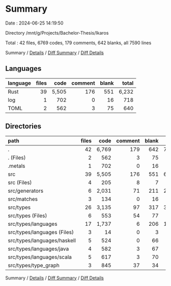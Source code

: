 # Summary

Date : 2024-06-25 14:19:50

Directory /mnt/g/Projects/Bachelor-Thesis/Ikaros

Total : 42 files,  6769 codes, 179 comments, 642 blanks, all 7590 lines

Summary / [Details](details.md) / [Diff Summary](diff.md) / [Diff Details](diff-details.md)

## Languages
| language | files | code | comment | blank | total |
| :--- | ---: | ---: | ---: | ---: | ---: |
| Rust | 39 | 5,505 | 176 | 551 | 6,232 |
| log | 1 | 702 | 0 | 16 | 718 |
| TOML | 2 | 562 | 3 | 75 | 640 |

## Directories
| path | files | code | comment | blank | total |
| :--- | ---: | ---: | ---: | ---: | ---: |
| . | 42 | 6,769 | 179 | 642 | 7,590 |
| . (Files) | 2 | 562 | 3 | 75 | 640 |
| .metals | 1 | 702 | 0 | 16 | 718 |
| src | 39 | 5,505 | 176 | 551 | 6,232 |
| src (Files) | 4 | 205 | 8 | 7 | 220 |
| src/generators | 6 | 2,031 | 71 | 211 | 2,313 |
| src/matches | 3 | 134 | 0 | 16 | 150 |
| src/types | 26 | 3,135 | 97 | 317 | 3,549 |
| src/types (Files) | 6 | 553 | 54 | 77 | 684 |
| src/types/languages | 17 | 1,737 | 6 | 206 | 1,949 |
| src/types/languages (Files) | 3 | 14 | 0 | 3 | 17 |
| src/types/languages/haskell | 5 | 524 | 0 | 66 | 590 |
| src/types/languages/java | 4 | 582 | 3 | 67 | 652 |
| src/types/languages/scala | 5 | 617 | 3 | 70 | 690 |
| src/types/type_graph | 3 | 845 | 37 | 34 | 916 |

Summary / [Details](details.md) / [Diff Summary](diff.md) / [Diff Details](diff-details.md)